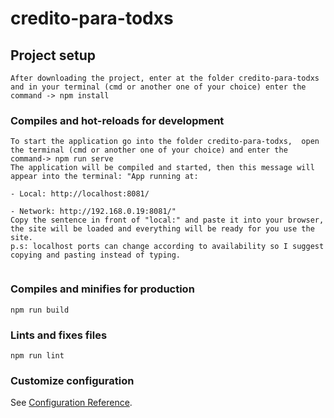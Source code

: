 # credito-para-todxs

## Project setup
```
After downloading the project, enter at the folder credito-para-todxs and in your terminal (cmd or another one of your choice) enter the command -> npm install
```

### Compiles and hot-reloads for development
```
To start the application go into the folder credito-para-todxs,  open the terminal (cmd or another one of your choice) and enter the command-> npm run serve
The application will be compiled and started, then this message will appear into the terminal: "App running at:
                                                                                        - Local: http://localhost:8081/
                                                                                        - Network: http://192.168.0.19:8081/"
Copy the sentence in front of "local:" and paste it into your browser, the site will be loaded and everything will be ready for you use the site.
p.s: localhost ports can change according to availability so I suggest copying and pasting instead of typing.
                                                                                        
```

### Compiles and minifies for production
```
npm run build
```

### Lints and fixes files
```
npm run lint
```

### Customize configuration
See [Configuration Reference](https://cli.vuejs.org/config/).
